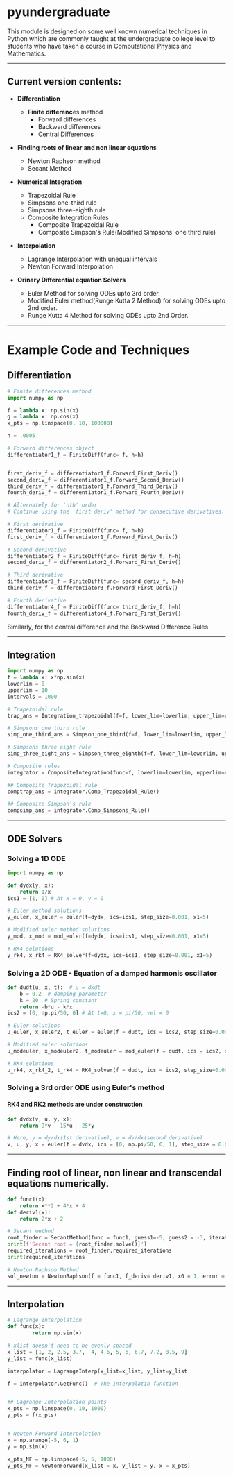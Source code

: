 # pyundergraduate
This module is designed on some well known numerical techniques in Python which are commonly taught at the undergraduate college level to students who have taken a course in Computational Physics and Mathematics.

---
## <b>Current version contents:</b>
- <b>Differentiation 
    - Finite differenc</b>es method
      - Forward differences
      - Backward differences
      - Central Differences
    
- <b>Finding roots of linear and non linear equations</b>
  - Newton Raphson method
  - Secant Method
- <b>Numerical Integration</b>
  - Trapezoidal Rule
  - Simpsons one-third rule
  - Simpsons three-eighth rule
  - Composite Integration Rules
    - Composite Trapezoidal Rule
    - Composite Simpson's Rule(Modified Simpsons' one third rule)
- <b>Interpolation</b>
  - Lagrange Interpolation with unequal intervals
  - Newton Forward Interpolation
- <b>Orinary Differential equation Solvers</b>
  - Euler Method for solving ODEs upto 3rd order.
  - Modified Euler method(Runge Kutta 2 Method) for solving ODEs upto 2nd order.
  - Runge Kutta 4 Method for solving ODEs upto 2nd Order.

---
# Example Code and Techniques

## Differentiation 
```python
# Finite differences method
import numpy as np

f = lambda x: np.sin(x)
g = lambda x: np.cos(x)
x_pts = np.linspace(0, 10, 100000)

h = .0005

# Forward differences object
differentiator1_f = FiniteDiff(func= f, h=h)


first_deriv_f = differentiator1_f.Forward_First_Deriv() 
second_deriv_f = differentiator1_f.Forward_Second_Deriv() 
third_deriv_f = differentiator1_f.Forward_Third_Deriv() 
fourth_deriv_f = differentiator1_f.Forward_Fourth_Deriv() 

# Alternately for 'nth' order
# Continue using the 'first deriv' method for consecutive derivatives.

# First derivative
differentiator1_f = FiniteDiff(func= f, h=h)
first_deriv_f = differentiator1_f.Forward_First_Deriv() 

# Second derivative
differentiator2_f = FiniteDiff(func= first_deriv_f, h=h)
second_deriv_f = differentiator2_f.Forward_First_Deriv()

# Third derivative
differentiator3_f = FiniteDiff(func= second_deriv_f, h=h)
third_deriv_f = differentiator3_f.Forward_First_Deriv()

# Fourth derivative
differentiator4_f = FiniteDiff(func= third_deriv_f, h=h)
fourth_deriv_f = differentiator4_f.Forward_First_Deriv()
```
Similarly, for the central difference and the Backward Difference Rules.

---
## Integration
```python
import numpy as np
f = lambda x: x*np.sin(x)
lowerlim = 0
upperlim = 10
intervals = 1000

# Trapezoidal rule
trap_ans = Integration_trapezoidal(f=f, lower_lim=lowerlim, upper_lim=upperlim, intervals=intervals)

# Simpsons one third rule
simp_one_third_ans = Simpson_one_third(f=f, lower_lim=lowerlim, upper_lim=upperlim, intervals=intervals)

# Simpsons three eight rule
simp_three_eight_ans = Simpson_three_eighth(f=f, lower_lim=lowerlim, upper_lim=upperlim, intervals=intervals + 2)

# Composite rules
integrator = CompositeIntegration(func=f, lowerlim=lowerlim, upperlim=upperlim, intervals=intervals)

## Composite Trapezoidal rule
comptrap_ans = integrator.Comp_Trapezoidal_Rule()

## Composite Simpson's rule
compsimp_ans = integrator.Comp_Simpsons_Rule()
```
---
## ODE Solvers

### Solving a 1D ODE

```python
import numpy as np

def dydx(y, x):
    return 1/x
ics1 = [1, 0] # At x = 0, y = 0

# Euler method solutions
y_euler, x_euler = euler(f=dydx, ics=ics1, step_size=0.001, x1=5)

# Modified euler method solutions
y_mod, x_mod = mod_euler(f=dydx, ics=ics1, step_size=0.001, x1=5)

# RK4 solutions
y_rk4, x_rk4 = RK4_solver(f=dydx, ics=ics1, step_size=0.001, x1=5)
```
### Solving a 2D ODE - Equation of a damped harmonis oscillator
```python
def dudt(u, x, t):  # u = dxdt
    b = 0.2  # damping parameter
    k = 20  # Spring constant
    return -b*u - k*x
ics2 = [0, np.pi/50, 0] # At t=0, x = pi/50, vel = 0

# Euler solutions
u_euler, x_euler2, t_euler = euler(f = dudt, ics = ics2, step_size=0.001, x1 = 15)

# Modified euler solutions
u_modeuler, x_modeuler2, t_modeuler = mod_euler(f = dudt, ics = ics2, step_size=0.001, x1 = 15)

# RK4 solutions
u_rk4, x_rk4_2, t_rk4 = RK4_solver(f = dudt, ics = ics2, step_size=0.001, x1 = 15)
```
### Solving a 3rd order ODE using Euler's method
#### RK4 and RK2 methods are under construction
```python
def dvdx(v, u, y, x):
    return 9*v - 15*u - 25*y

# Here, y = dy/dx(1st derivative), v = dv/dx(second derivative)
v, u, y, x = euler(f = dvdx, ics = [0, np.pi/50, 0, 1], step_size = 0.005, x1 = 5)
```
---
## Finding root of linear, non linear and transcendal equations numerically.
```python
def func1(x):
    return x**2 + 4*x + 4
def deriv1(x):
    return 2*x + 2

# Secant method
root_finder = SecantMethod(func = func1, guess1=-5, guess2 = -3, iterations=20000, tolerance=0.00000001)
print(f'Secant root = {root_finder.solve()}')
required_iterations = root_finder.required_iterations
print(required_iterations

# Newton Raphson Method
sol_newton = NewtonRaphson(f = func1, f_deriv= deriv1, x0 = 1, error = 0.0000000001, iterations=20000)
```
---
## Interpolation

```python
# Lagrange Interpolation
def func(x):
        return np.sin(x)

# xlist doesn't need to be evenly spaced
x_list = [1, 2, 2.5, 3.7,  4, 4.6, 5, 6, 6.7, 7.2, 8.5, 9]
y_list = func(x_list)

interpolator = LagrangeInterp(x_list=x_list, y_list=y_list

f = interpolator.GetFunc()  # The interpolatin function


## Lagrange Interpolation points
x_pts = np.linspace(0, 10, 1000)
y_pts = f(x_pts)


# Newton Forward Interpolation
x = np.arange(-5, 6, 1)
y = np.sin(x)

x_pts_NF = np.linspace(-5, 5, 1000)
y_pts_NF = NewtonForward(x_list = x, y_list = y, x = x_pts)








```
